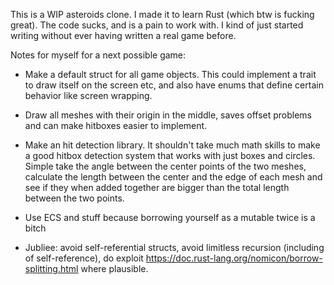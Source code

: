 This is a WIP asteroids clone. I made it to learn Rust (which btw is fucking great).
The code sucks, and is a pain to work with.
I kind of just started writing without ever having written a real game before.

Notes for myself for a next possible game:
* Make a default struct for all game objects. This could implement a trait to draw itself on the screen etc, and also have enums that define certain behavior like screen wrapping.

* Draw all meshes with their origin in the middle, saves offset problems and can make hitboxes easier to implement.

* Make an hit detection library. It shouldn't take much math skills to make a good hitbox detection system that works with just boxes and circles. Simple take the angle between the center points of the two meshes, calculate the length between the center and the edge of each mesh and see if they when added together are bigger than the total length between the two points.

* Use ECS and stuff because borrowing yourself as a mutable twice is a bitch

* Jubliee: avoid self-referential structs, avoid limitless recursion (including of self-reference), do exploit https://doc.rust-lang.org/nomicon/borrow-splitting.html where plausible.

